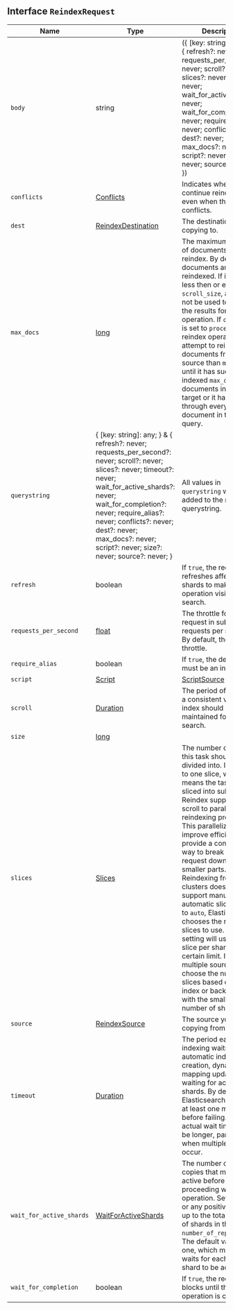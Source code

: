 ## Interface `ReindexRequest`

| Name | Type | Description |
| - | - | - |
| `body` | string | ({ [key: string]: any; } & { refresh?: never; requests_per_second?: never; scroll?: never; slices?: never; timeout?: never; wait_for_active_shards?: never; wait_for_completion?: never; require_alias?: never; conflicts?: never; dest?: never; max_docs?: never; script?: never; size?: never; source?: never; }) | All values in `body` will be added to the request body. |
| `conflicts` | [Conflicts](./Conflicts.md) | Indicates whether to continue reindexing even when there are conflicts. |
| `dest` | [ReindexDestination](./ReindexDestination.md) | The destination you are copying to. |
| `max_docs` | [long](./long.md) | The maximum number of documents to reindex. By default, all documents are reindexed. If it is a value less then or equal to `scroll_size`, a scroll will not be used to retrieve the results for the operation. If `conflicts` is set to `proceed`, the reindex operation could attempt to reindex more documents from the source than `max_docs` until it has successfully indexed `max_docs` documents into the target or it has gone through every document in the source query. |
| `querystring` | { [key: string]: any; } & { refresh?: never; requests_per_second?: never; scroll?: never; slices?: never; timeout?: never; wait_for_active_shards?: never; wait_for_completion?: never; require_alias?: never; conflicts?: never; dest?: never; max_docs?: never; script?: never; size?: never; source?: never; } | All values in `querystring` will be added to the request querystring. |
| `refresh` | boolean | If `true`, the request refreshes affected shards to make this operation visible to search. |
| `requests_per_second` | [float](./float.md) | The throttle for this request in sub-requests per second. By default, there is no throttle. |
| `require_alias` | boolean | If `true`, the destination must be an index alias. |
| `script` | [Script](./Script.md) | [ScriptSource](./ScriptSource.md) | The script to run to update the document source or metadata when reindexing. |
| `scroll` | [Duration](./Duration.md) | The period of time that a consistent view of the index should be maintained for scrolled search. |
| `size` | [long](./long.md) | &nbsp; |
| `slices` | [Slices](./Slices.md) | The number of slices this task should be divided into. It defaults to one slice, which means the task isn't sliced into subtasks. Reindex supports sliced scroll to parallelize the reindexing process. This parallelization can improve efficiency and provide a convenient way to break the request down into smaller parts. NOTE: Reindexing from remote clusters does not support manual or automatic slicing. If set to `auto`, Elasticsearch chooses the number of slices to use. This setting will use one slice per shard, up to a certain limit. If there are multiple sources, it will choose the number of slices based on the index or backing index with the smallest number of shards. |
| `source` | [ReindexSource](./ReindexSource.md) | The source you are copying from. |
| `timeout` | [Duration](./Duration.md) | The period each indexing waits for automatic index creation, dynamic mapping updates, and waiting for active shards. By default, Elasticsearch waits for at least one minute before failing. The actual wait time could be longer, particularly when multiple waits occur. |
| `wait_for_active_shards` | [WaitForActiveShards](./WaitForActiveShards.md) | The number of shard copies that must be active before proceeding with the operation. Set it to `all` or any positive integer up to the total number of shards in the index ( `number_of_replicas+1`). The default value is one, which means it waits for each primary shard to be active. |
| `wait_for_completion` | boolean | If `true`, the request blocks until the operation is complete. |
